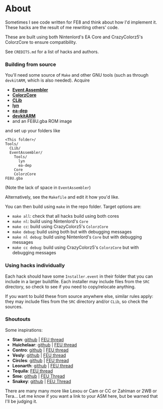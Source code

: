 
# About

Sometimes I see code written for FE8 and think about how I'd implement it. These hacks are the result of me rewriting others' code.

These are built using both Nintenlord's EA Core and CrazyColorz5's ColorzCore to ensure compatibility.

See `CREDITS.md` for a list of hacks and authors.

### Building from source

You'll need some source of `Make` and other GNU tools (such as through `devkitARM`, which is also needed). Acquire

* [**Event Assembler**](https://feuniverse.us/t/1749)
* [**ColorzCore**](https://feuniverse.us/t/3970)
* [**CLib**](https://github.com/StanHash/FE-CLib)
* [**lyn**](https://github.com/StanHash/lyn/releases)
* [**ea-dep**](https://github.com/StanHash/ea-dep/releases)
* [**devkitARM**](https://devkitpro.org/wiki/Getting_Started)
* and an FE8U.gba ROM image

and set up your folders like
```
<This folder>/
Tools/
  CLib/
  EventAssembler/
    Tools/
      lyn
      ea-dep
    Core
    ColorzCore
FE8U.gba
```

(Note the lack of space in `EventAssembler`)

Alternatively, see the `Makefile` and edit it how you'd like.

You can then build using `make` in the repo folder. Target options are:
* `make all`: check that all hacks build using both cores
* `make nl`: build using Nintenlord's `Core`
* `make cc`: build using CrazyColorz5's `ColorzCore`
* `make debug`: build using both but with debugging messages
* `make nl debug`: build using Nintenlord's `Core` but with debugging messages
* `make cc debug`: build using CrazyColorz5's `ColorzCore` but with debugging messages

### Using hacks individually

Each hack should have some `Installer.event` in their folder that you can include in a larger buildfile. Each installer may include files from the `SRC` directory, so check to see if you need to copy/relocate anything.

If you want to build these from source anywhere else, similar rules apply: they may include files from the `SRC` directory and/or `CLib`, so check the sources.

### Shoutouts

Some inspirations:

* **Stan**: [github](https://github.com/StanHash) | [FEU thread](https://feuniverse.us/t/2376)
* **Huichelaar**: [github](https://github.com/Huichelaar) | [FEU thread](https://feuniverse.us/t/8229)
* **Contro**: [github](https://github.com/masterofcontroversy/) | [FEU thread](https://feuniverse.us/t/13514)
* **Vesly**: [github](https://github.com/Veslyquix) | [FEU thread](https://feuniverse.us/t/12011)
* **Circles**: [github](https://github.com/boviex) | [FEU thread](https://feuniverse.us/t/13510)
* **Leonarth**: [github](https://github.com/LeonarthCG) | [FEU thread](https://feuniverse.us/t/2693)
* **Tequila**: [FEU thread](https://feuniverse.us/t/1655)
* **Sme**: [github](https://github.com/sme23) | [FEU Thread](https://feuniverse.us/t/4445)
* **Snakey**: [github](https://github.com/Snakey11) | [FEU Thread](https://feuniverse.us/t/3627)

There are many many more like Lexou or Cam or CC or Zahlman or 2WB or Tera...
Let me know if you want a link to your ASM here, but be warned that I'll be judging it.
